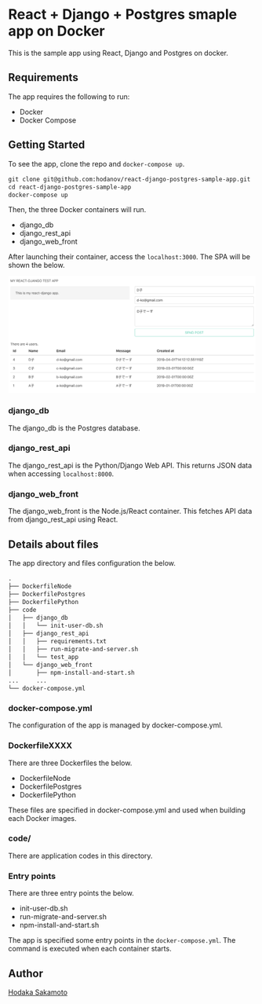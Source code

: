 # React + Django + Postgres smaple app on Docker

This is the sample app using React, Django and Postgres on docker.

## Requirements

The app requires the following to run:

- Docker
- Docker Compose

## Getting Started

To see the app, clone the repo and `docker-compose up`.

```
git clone git@github.com:hodanov/react-django-postgres-sample-app.git
cd react-django-postgres-sample-app
docker-compose up
```

Then, the three Docker containers will run.

- django_db
- django_rest_api
- django_web_front



After launching their container, access the `localhost:3000`. The SPA will be shown the below.

![sample_image](sample_image.png)

### django_db

The django_db is the Postgres database.

### django_rest_api

The django_rest_api is the Python/Django Web API. This returns JSON data when accessing `localhost:8000`.

### django_web_front

The django_web_front is the Node.js/React container. This fetches API data from django_rest_api using React.

## Details about files

The app directory and files configuration the below.

```
.
├── DockerfileNode
├── DockerfilePostgres
├── DockerfilePython
├── code
│   ├── django_db
│   │   └── init-user-db.sh
│   ├── django_rest_api
│   │   ├── requirements.txt
│   │   ├── run-migrate-and-server.sh
│   │   └── test_app
│   └── django_web_front
│       ├── npm-install-and-start.sh
...     ...
└── docker-compose.yml
```

### docker-compose.yml

The configuration of the app is managed by docker-compose.yml.

### DockerfileXXXX

There are three Dockerfiles the below.

- DockerfileNode
- DockerfilePostgres
- DockerfilePython

These files are specified in docker-compose.yml and used when building each Docker images.

### code/

There are application codes in this directory.

### Entry points

There are three entry points the below.

- init-user-db.sh
- run-migrate-and-server.sh
- npm-install-and-start.sh

The app is specified some entry points in the `docker-compose.yml`. The command is executed when each container starts.

## Author

[Hodaka Sakamoto](https://hodalog.com)
